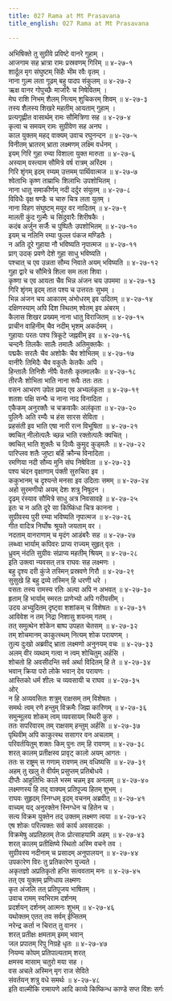 ```yaml
---
title: 027 Rama at Mt Prasavana
title_english: 027 Rama at Mt Prasavana

---
```


<div class="audioEmbed"  caption="श्रीराम-हरिसीताराममूर्ति-घनपाठिभ्यां वचनम्" src="https://archive.org/download/Ramayana-recitation-Sriram-harisItArAmamUrti-Ghanapaati-v2/Kanda_4/Kanda_4_KSK-027-Ramasya_Prasravana_Girinivasaha.mp3"></div>

अभिषिक्ते तु सुग्रीवे प्रविष्टे वानरे गुहाम् ।  
आजगाम सह भ्रात्रा रामः प्रस्रवणम् गिरिम् ॥ ४-२७-१  
शार्दूल मृग संघुष्टम् सिंहैः भीम रवैः वृतम् ।  
नाना गुल्म लता गूढम् बहु पादप संकुलम् ॥ ४-२७-२  
ऋक्ष वानर गोपुच्छैः मार्जारैः च निषेवितम् ।  
मेघ राशि निभम् शैलम् नित्यम् शुचिकरम् शिवम् ॥ ४-२७-३  
तस्य शैलस्य शिखरे महतीम् आयताम् गुहाम् ।  
प्रत्यगृह्णीत वासार्थम् रामः सौमित्रिणा सह ॥ ४-२७-४  
कृत्वा च समयम् रामः सुग्रीवेण सह अनघ ।  
काल युक्तम् महद् वाक्यम् उवाच रघुनन्दन ॥ ४-२७-५  
विनीतम् भ्रातरम् भ्राता लक्ष्मणम् लक्ष्मि वर्धनम् ।  
इयम् गिरि गुहा रम्या विशाला युक्त मारुता ॥ ४-२७-६  
अस्याम् वस्त्याम सौमित्रे वर्ष रात्रम् अरिंदम ।  
गिरि शृंगम् इदम् रम्यम् उत्तमम् पार्थिवात्मज ॥ ४-२७-७  
श्वेताभिः कृष्ण ताम्राभिः शिलाभिः उपशोभितम् ।  
नाना धातु समाकीर्णम् नदी दर्दुर संयुतम् ॥ ४-२७-८  
विविधैः वृक्ष षण्डैः च चारु चित्र लता युतम् ।  
नाना विहग संघुष्टम् मयूर वर नादितम् ॥ ४-२७-९  
मालती कुंद गुल्मैः च सिंदुवारैः शिरीषकैः ।  
कदंब अर्जुन सर्जैः च पुष्पितैः उपशोभितम् ॥ ४-२७-१०  
इयम् च नलिनि रम्या फुल्ल पंकज मण्डितैः ।  
न अति दूरे गुहाया नौ भविष्यति नृपात्मज ॥ ४-२७-११  
प्राग् उदक् प्रवणे देशे गुहा साधु भविष्यति ।  
पश्चात् च एव उन्नता सौम्य निवाते अयम् भविष्यति ॥ ४-२७-१२  
गुहा द्वारे च सौमित्रे शिला सम तला शिवा ।  
कृष्णा च एव आयता चैव भिन्न अंजन चय उपममा ॥ ४-२७-१३  
गिरि शृंगम् इदम् तात पश्य च उत्तरतः सुभम् ।  
भिन्न अंजन चय आकारम् अंभोधरम् इव उदितम् ॥ ४-२७-१४  
दक्षिणस्याम् अपि दिश स्थितम् श्वेतम् इव अंबरम् ।  
कैलास शिखर प्रख्यम् नाना धातु विराजितम् ॥ ४-२७-१५  
प्राचीन वाहिनीम् चैव नदीम् भृशम् अकर्दमम् ।  
गुहायाः परतः पश्य त्रिकूटे जह्नवीम् इव ॥ ४-२७-१६  
चन्दनैः तिलकैः सालैः तमालैः अतिमुक्तकैः ।  
पद्मकैः सरलैः चैव अशोकैः चैव शोभितम् ॥ ४-२७-१७  
वानीरैः तिमिदैः चैव वकुलैः केतकैः अपि ।  
हिन्तालैः तिनिशैः नीपैः वेतसैः कृतमालकैः ॥ ४-२७-१८  
तीरजैः शोभिता भाति नाना रूपैः ततः ततः ।  
वसन आभरण उपेत प्रमद एव अभ्यलंकृता ॥ ४-२७-१९  
शतशः पक्षि सन्घैः च नाना नाद विनादिता ।  
एकैकम् अनुरक्तैः च चक्रवाकैः अलंकृता ॥ ४-२७-२०  
पुलिनैः अति रम्यैः च हंस सारस सेविता ।  
प्रहसंती इव भाति एषा नारी रत्न विभूषिता ॥ ४-२७-२१  
क्वचित् नीलोत्पलैः च्छन्न भाति रक्तोत्पलैः क्वचित् ।  
क्वचित् भाति शुक्लैः च दिव्यैः कुमुद कुड्मलैः ॥ ४-२७-२२  
पारिप्लव शतैः जुष्टा बर्हि क्रौन्च विनादिता ।  
रमणिया नदी सौम्य मुनि संघ निषेविता ॥ ४-२७-२३  
पश्य चंदन वृक्षाणाम् पंक्ती सुरुचिरा इव ।  
ककुभानम् च दृश्यन्ते मनसा इव उदिताः समम् ॥ ४-२७-२४  
अहो सुरमणीयो अयम् देशः शत्रु निषूदन ।  
दृढम् रंस्याव सौमित्रे साधु अत्र निवसावहे ॥ ४-२७-२५  
इतः च न अति दूरे सा किष्किंधा चित्र कानना ।  
सुग्रीवस्य पुरी रम्या भविष्यति नृपात्मज ॥ ४-२७-२६  
गीत वादित्र निर्घोषः श्रूयते जयताम् वर ।  
नदताम् वानराणाम् च मृदंग आडंबरैः सह ॥ ४-२७-२७  
लब्ध्वा भार्याम् कपिवरः प्राप्य राज्यम् सुहृत् वृतः ।  
ध्रुवम् नंदति सुग्रीवः संप्राप्य महतीम् श्रियम् ॥ ४-२७-२८  
इति उक्त्वा न्यवसत् तत्र राघवः सह लक्ष्मणः ।  
बहु दृश्य दरी कुंजे तस्मिन् प्रस्रवणे गिरौ ॥ ४-२७-२९  
सुसुखे हि बहु द्रव्ये तस्मिन् हि धरणी धरे ।  
वसतः तस्य रामस्य रतिः अल्पा अपि न अभवत् ॥ ४-२७-३०  
हृताम् हि भार्याम् स्मरतः प्राणेभ्यो अपि गरीयसीम् ।  
उदय अभ्युदितम् दृष्ट्वा शशांकम् च विशेषतः ॥ ४-२७-३१  
आविवेश न तम् निद्रा निशासु शयनम् गतम् ।  
तत् समुत्थेन शोकेन बाष्प उपहत चेतसम् ॥ ४-२७-३२  
तम् शोचमानम् काकुत्स्थम् नित्यम् शोक परायणम् ।  
तुल्य दुःखो अब्रवीद् भ्राता लक्ष्मणो अनुनयम् वचः ॥ ४-२७-३३  
अलम् वीर व्यथाम् गत्वा न त्वम् शोचितुम् अर्हसि ।  
शोचतो हि अवसीदन्ति सर्व अर्था विदितम् हि ते ॥ ४-२७-३४  
भवान् क्रिया परो लोके भवान् देव परायणः ।  
आस्तिको धर्म शीलः च व्यवसायी च राघव ॥ ४-२७-३५  
ओर्  
न हि अव्यवसितः शत्रुम् राक्षसम् तम् विशेषतः ।  
समर्थः त्वम् रणे हन्तुम् विक्रमैः जिह्म कारिणम् ॥ ४-२७-३६  
समुन्मूलय शोकम् त्वम् व्यवसायम् स्थिरी कुरु ।  
ततः सपरिवारम् तम् राक्षसम् हन्तुम् अर्हसि ॥ ४-२७-३७  
पृथिवीम् अपि काकुत्स्थ ससागर वन अचलाम् ।  
परिवर्तयितुम् शक्तः किम् पुनः तम् हि रावणम् ॥ ४-२७-३८  
शरत् कालम् प्रतीक्षस्व प्रावृट् कालो अयम् आगतः ।  
ततः स राष्ट्रम् स गणाम् रावणम् तम् वधिष्यसि ॥ ४-२७-३९  
अहम् तु खलु ते वीर्यम् प्रसुप्तम् प्रतिबोधये ।  
दीप्तैः आहुतिभिः काले भस्म चन्नम् इव अनलम् ॥ ४-२७-४०  
लक्ष्मणस्य हि तद् वाक्यम् प्रतिपूज्य हितम् शुभम् ।  
राघवः सुहृदम् स्निग्धम् इदम् वचनम् अब्रवीत् ॥ ४-२७-४१  
वाच्यम् यद् अनुरक्तेन स्निग्धेन च हितेन च ।  
सत्य विक्रम युक्तेन तद् उक्तम् लक्ष्मण त्वया ॥ ४-२७-४२  
एष शोकः परित्यक्तः सर्व कार्य अवसादकः ।  
विक्रमेषु अप्रतिहतम् तेजः प्रोत्साहयामि अहम् ॥ ४-२७-४३  
शरत् कालम् प्रतीक्षिष्ये स्थितो अस्मि वचने तव ।  
सुग्रीवस्य नदीनाम् च प्रसादम् अनुपालयन् ॥ ४-२७-४४  
उपकारेण विरः तु प्रतिकारेण युज्यते ।  
अकृतज्ञो अप्रतिकृतो हन्ति सत्ववताम् मनः ॥ ४-२७-४५  
तत् एव युक्तम् प्रणिधाय लक्ष्मणः  
कृत अंजलि तत् प्रतिपूजय भाषितम् ।  
उवाच रामम् स्वभिराम दर्शनम्  
प्रदर्शयन् दर्शनम् आत्मनः शुभम् ॥ ४-२७-४६  
यथोक्तम् एतत् तव सर्वम् ईप्सितम्  
नरेन्द्र कर्ता न चिरात् तु वानर ।  
शरत् प्रतीक्षः क्षमताम् इमम् भवान्  
जल प्रपातम् रिपु निग्रहे धृतः ॥ ४-२७-४७  
नियम्य कोपम् प्रतिपाल्यताम् शरत्  
क्षमस्व मासाम् चतुरो मया सह ।  
वस अचले अस्मिन् मृग राज सेविते  
संवर्तयन् शत्रु वधे समर्थः ॥ ४-२७-४८  
इति वाल्मीकि रामायणे आदि काव्ये किष्किन्ध काण्डे सप्त विंशः सर्गः
